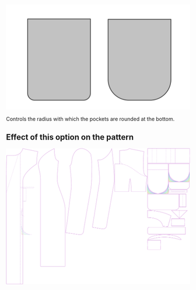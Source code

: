 
![Radio de bolsillo](pocketradius.svg)

Controls the radius with which the pockets are rounded at the bottom.


## Effect of this option on the pattern
![This image shows the effect of this option by superimposing several variants that have a different value for this option](carlita_pocketradius_sample.svg "Effect of this option on the pattern")